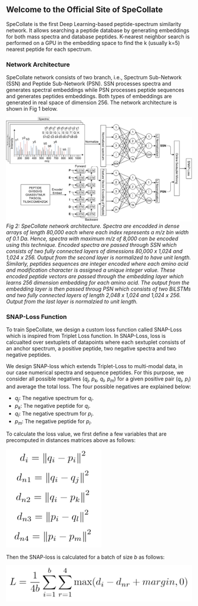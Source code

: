 ## Welcome to the Official Site of SpeCollate

SpeCollate is the first Deep Learning-based peptide-spectrum similarity network. It allows searching a peptide database by generating embeddings for both mass spectra and database peptides. K-nearest neighbor search is performed on a GPU in the embedding space to find the k (usually k=5) nearest peptide for each spectrum.


### Network Architecture

SpeCollate network consists of two branch, i.e., Spectrum Sub-Network (SSN) and Peptide Sub-Network (PSN). SSN processes spectra and generates spectral embeddings while PSN processes peptide sequences and generates peptides embeddings. Both types of embeddings are generated in real space of dimension 256. The network architecture is shown in Fig 1 below.

![SpeCollate Architecture](./images/specollate.png)    
*Fig 2: SpeCollate network architecture. Spectra are encodded in dense arrays of length 80,000 each where each index represents a m/z bin width of 0.1 Da. Hence, spectra with maximum m/z of 8,000 can be encoded using this technique. Encoded spectra are passed through SSN which consists of two fully connected layers of dimessions 80,000 x 1,024 and 1,024 x 256. Output from the second layer is normalized to have unit length. Similarly, peptides sequences are integer encoded where each amino acid and modification character is assigned a unique integer value. These encoded peptide vectors are passed through the embedding layer which learns 256 dimension embedding for each amino acid. The output from the embedding layer is then passed throug PSN which consists of two BiLSTMs and two fully connected layers of length 2,048 x 1,024 and 1,024 x 256. Output from the last layer is normalzied to unit length.*

### SNAP-Loss Function

To train SpeCollate, we design a custom loss function called SNAP-Loss which is inspired from Triplet Loss function. In SNAP-Loss, loss is calcualted over sextuplets of datapoints where each sextuplet consists of an anchor spectrum, a positive peptide, two negative spectra and two negative peptides.

We design SNAP-loss which extends Triplet-Loss to multi-modal data, in our case numerical spectra and sequence peptides. For this purpose, we consider all possible negatives (*q<sub>j</sub>, p<sub>k</sub>, q<sub>l</sub>, p<sub>m</sub>*) for a given positive pair (*q<sub>i</sub>, p<sub>i</sub>*) and average the total loss. The four possible negatives are explained below:
- *q<sub>j</sub>*: The negative spectrum for *q<sub>i</sub>*.
- *p<sub>k</sub>*: The negative peptide for *q<sub>i</sub>*.
- *q<sub>l</sub>*: The negative spectrum for *p<sub>i</sub>*.
- *p<sub>m</sub>*: The negative peptide for *p<sub>i</sub>*.

To calculate the loss value, we first define a few variables that are precomputed in distances matrices above as follows:

![SpeCollate Architecture](./images/equation1.png)

Then the SNAP-loss is calculated for a batch of size $b$ as follows:

![SpeCollate Architecture](./images/equation2.png)


